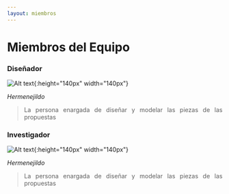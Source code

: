 ```yaml
---
layout: miembros
---
```

# Miembros del Equipo

### Diseñador
![Alt text](/miembros/diseñador.jpg){:height="140px" width="140px"}

*Hermenejildo*
><div style="text-align: justify"> La persona enargada de diseñar y modelar las piezas de las propuestas
### Investigador
![Alt text](/miembros/investigador.jpg){:height="140px" width="140px"}

*Hermenejildo*
><div style="text-align: justify"> La persona enargada de diseñar y modelar las piezas de las propuestas
